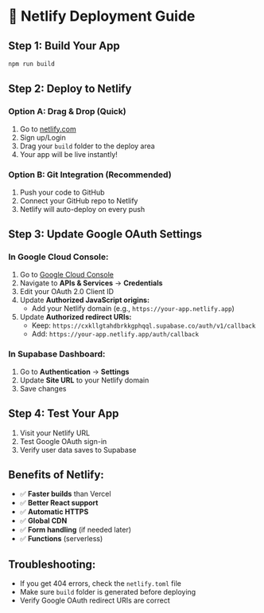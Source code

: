 # 🚀 Netlify Deployment Guide

## **Step 1: Build Your App**
```bash
npm run build
```

## **Step 2: Deploy to Netlify**

### **Option A: Drag & Drop (Quick)**
1. Go to [netlify.com](https://netlify.com)
2. Sign up/Login
3. Drag your `build` folder to the deploy area
4. Your app will be live instantly!

### **Option B: Git Integration (Recommended)**
1. Push your code to GitHub
2. Connect your GitHub repo to Netlify
3. Netlify will auto-deploy on every push

## **Step 3: Update Google OAuth Settings**

### **In Google Cloud Console:**
1. Go to [Google Cloud Console](https://console.cloud.google.com)
2. Navigate to **APIs & Services** → **Credentials**
3. Edit your OAuth 2.0 Client ID
4. Update **Authorized JavaScript origins:**
   - Add your Netlify domain (e.g., `https://your-app.netlify.app`)
5. Update **Authorized redirect URIs:**
   - Keep: `https://cxkllgtahdbrkkgphqql.supabase.co/auth/v1/callback`
   - Add: `https://your-app.netlify.app/auth/callback`

### **In Supabase Dashboard:**
1. Go to **Authentication** → **Settings**
2. Update **Site URL** to your Netlify domain
3. Save changes

## **Step 4: Test Your App**
1. Visit your Netlify URL
2. Test Google OAuth sign-in
3. Verify user data saves to Supabase

## **Benefits of Netlify:**
- ✅ **Faster builds** than Vercel
- ✅ **Better React support**
- ✅ **Automatic HTTPS**
- ✅ **Global CDN**
- ✅ **Form handling** (if needed later)
- ✅ **Functions** (serverless)

## **Troubleshooting:**
- If you get 404 errors, check the `netlify.toml` file
- Make sure `build` folder is generated before deploying
- Verify Google OAuth redirect URIs are correct
